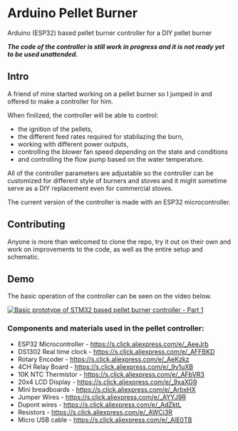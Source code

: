 # Arduino Pellet Burner
Arduino (ESP32) based pellet burner controller for a DIY pellet burner

**_The code of the controller is still work in progress and it is not ready yet to be used unattended._**

## Intro 
A friend of mine started working on a pellet burner so I jumped in and offered to make a controller for him. 

When finilized, the controller will be able to control:
- the ignition of the pellets, 
- the different feed rates required for stabilazing the burn,
- working with different power outputs, 
- controlling the blower fan speed depending on the state and conditions
- and controlling the flow pump based on the water temperature. 

All of the controller parameters are adjustable so the controller can be customized for different style of burners and stoves and it might sometime serve as a DIY replacement even for commercial stoves. 

The current version of the controller is made with an ESP32 microcontroller. 

## Contributing

Anyone is more than welcomed to clone the repo, try it out on their own and work on improvements to the code, as well as the entire setup and schematic. 

## Demo

The basic operation of the controller can be seen on the video below. 

[![Basic prototype of STM32 based pellet burner controller - Part 1](https://img.youtube.com/vi/7mLaWWiaeIQ/original.jpg)](https://www.youtube.com/watch?v=7mLaWWiaeIQ)


### Components and materials used in the pellet controller:
* ESP32 Microcontroller - https://s.click.aliexpress.com/e/_AeeJrb
* DS1302 Real time clock - https://s.click.aliexpress.com/e/_AFFBKD
* Rotary Encoder - https://s.click.aliexpress.com/e/_AeKzkz
* 4CH Relay Board - https://s.click.aliexpress.com/e/_9v1uXB
* 10K NTC Thermistor - https://s.click.aliexpress.com/e/_AFbVR3
* 20x4 LCD Display - https://s.click.aliexpress.com/e/_9xaXG9
* Mini breadboards - https://s.click.aliexpress.com/e/_ArbxHX
* Jumper Wires - https://s.click.aliexpress.com/e/_AYYJ9R
* Dupont wires - https://s.click.aliexpress.com/e/_AdZktL
* Resistors - https://s.click.aliexpress.com/e/_AWCi3R
* Micro USB cable - https://s.click.aliexpress.com/e/_AlE0TB
